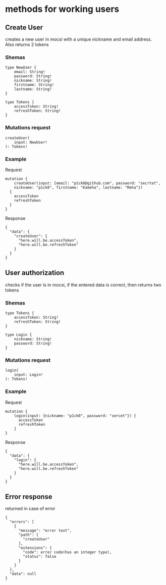 # methods for working users

## Create User

creates a new user in mocsi with a unique nickname and email address. Also returns 2 tokens

### **Shemas**

```
type NewUser {
    email: String!
    password: String!
    nickname: String!
    firstname: String!
    lastname: String!
}

type Tokens {
    accessToken: String!
    refreshToken: String!
}
```

### **Mutations request**

```
createUser(
    input: NewUser!
): Tokens!
```

### **Example**

Request

```
mutation {
    createUser(input: {email: "p1ck0@github.com", password: "secrtet", 
    nickname: "p1ck0", firstname: "Kameha", lastname: "Meha"})
  {
    accessToken
    refreshToken
  }
}
```

Response

```
{
  "data": {
    "createUser": {
      "here.will.be.accessToken",
      "here.will.be.refreshToken"
    }
  }
}
```


## User authorization

checks if the user is in mocsi, if the entered data is correct, then returns two tokens

### **Shemas**

```
type Tokens {
    accessToken: String!
    refreshToken: String!
}

type Login {
    nickname: String!
    password: String!
}
```

### **Mutations request**

```
login(
    input: Login!
): Tokens!
```

### **Example**

Request

```
mutation {
    login(input: {nickname: "p1ck0", password: "sercet"}) {
      accessToken
      refreshToken
    }
}
```

Response

```
{
  "data": {
    "login": {
      "here.will.be.accessToken",
      "here.will.be.refreshToken"
    }
  }
}
```

## Error response

returned in case of error

```
{
  "errors": [
    {
      "message": "error text",
      "path": [
        "createUser"
      ],
      "extensions": {
        "code": error code(has an integer type),
        "status": false
      }
    }
  ],
  "data": null
}
```